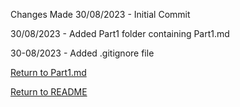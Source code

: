 Changes Made
30/08/2023 - Initial Commit

30/08/2023 - Added Part1 folder containing Part1.md

30-08/2023 - Added .gitignore file

[Return to Part1.md](../Part1.md)

[Return to README](/README.md)
